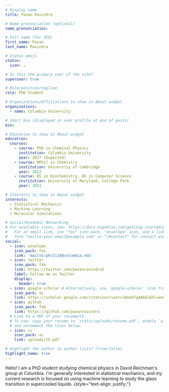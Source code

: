 ```yaml
---
# Display name
title: Pavan Ravindra

# Name pronunciation (optional)
name_pronunciation:

# Full name (for SEO)
first_name: Pavan
last_name: Ravindra

# Status emoji
status:
  icon: ☕️

# Is this the primary user of the site?
superuser: true

# Role/position/tagline
role: PhD Student

# Organizations/Affiliations to show in About widget
organizations:
  - name: Columbia University

# Short bio (displayed in user profile at end of posts)
bio:

# Education to show in About widget
education:
  courses:
    - course: PhD in Chemical Physics
      institution: Columbia University
      year: 2027 (Expected)
    - course: MPhil in Chemistry
      institution: University of Cambridge
      year: 2022
    - course: BS in Biochemistry, BS in Computer Science
      institution: University of Maryland, College Park
      year: 2021

# Interests to show in About widget
interests:
  - Statistical Mechanics
  - Machine Learning
  - Molecular Simulations

# Social/Academic Networking
# For available icons, see: https://docs.hugoblox.com/getting-started/page-builder/#icons
#   For an email link, use "fas" icon pack, "envelope" icon, and a link in the
#   form "mailto:your-email@example.com" or "/#contact" for contact widget.
social:
  - icon: envelope
    icon_pack: fas
    link: 'mailto:phr2114@columbia.edu'
  - icon: twitter
    icon_pack: fab
    link: https://twitter.com/pavanravindra1
    label: Follow me on Twitter
    display:
      header: true
  - icon: google-scholar # Alternatively, use `google-scholar` icon from `ai` icon pack
    icon_pack: ai
    link: https://scholar.google.com/citations?user=JDemSfgAAAAJ&hl=en&oi=ao
  - icon: github
    icon_pack: fab
    link: https://github.com/pavanravindra
  # Link to a PDF of your resume/CV.
  # To use: copy your resume to `static/uploads/resume.pdf`, enable `ai` icons in `params.yaml`,
  # and uncomment the lines below.
  - icon: cv
    icon_pack: ai
    link: uploads/CV.pdf

# Highlight the author in author lists? (true/false)
highlight_name: true
---
```


Hello! I am a PhD student studying chemical physics in David Reichman's group at Columbia. I'm generally interested in statistical mechanics, and my current research is focused on using machine learning to study the glass transition in supercooled liquids.
{style="text-align: justify;"}
